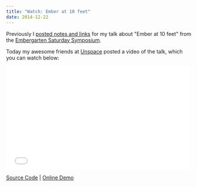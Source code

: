 ```yaml
---
title: "Watch: Ember at 10 feet"
date: 2014-12-22
---
```


Previously I [posted notes and links](https://eviltrout.com/2014/11/17/ember-tv.html) for my talk about "Ember at 10 feet" from the
[Embergarten Saturday Symposium](https://unspace.ca/embergarten/).

Today my awesome friends at [Unspace](https://unspace.ca/) posted a video of the talk, which you can watch below:

<iframe src="//player.vimeo.com/video/115003538" width="500" height="281" frameborder="0" webkitallowfullscreen mozallowfullscreen allowfullscreen></iframe>

[Source Code](https://github.com/eviltrout/ember-tv) | [Online Demo](http://embertv.eviltrout.com/)

